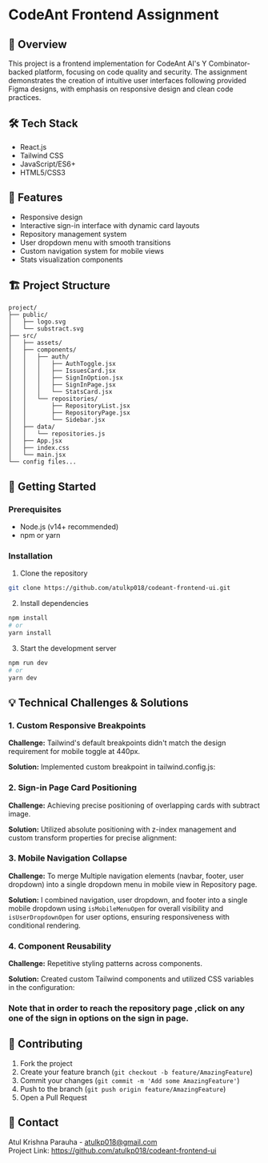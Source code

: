 # CodeAnt Frontend Assignment

## 🚀 Overview
This project is a frontend implementation for CodeAnt AI's Y Combinator-backed platform, focusing on code quality and security. The assignment demonstrates the creation of intuitive user interfaces following provided Figma designs, with emphasis on responsive design and clean code practices.

## 🛠️ Tech Stack
- React.js
- Tailwind CSS
- JavaScript/ES6+
- HTML5/CSS3

## 📱 Features
- Responsive design
- Interactive sign-in interface with dynamic card layouts
- Repository management system
- User dropdown menu with smooth transitions
- Custom navigation system for mobile views
- Stats visualization components

## 🏗️ Project Structure
```
project/
├── public/
│   ├── logo.svg
│   └── substract.svg
├── src/
│   ├── assets/
│   ├── components/
│   │   ├── auth/
│   │   │   ├── AuthToggle.jsx
│   │   │   ├── IssuesCard.jsx
│   │   │   ├── SignInOption.jsx
│   │   │   ├── SignInPage.jsx
│   │   │   └── StatsCard.jsx
│   │   └── repositories/
│   │       ├── RepositoryList.jsx
│   │       ├── RepositoryPage.jsx
│   │       └── Sidebar.jsx
│   ├── data/
│   │   └── repositories.js
│   ├── App.jsx
│   ├── index.css
│   └── main.jsx
└── config files...
```

## 🚀 Getting Started

### Prerequisites
- Node.js (v14+ recommended)
- npm or yarn

### Installation
1. Clone the repository
```bash
git clone https://github.com/atulkp018/codeant-frontend-ui.git
```

2. Install dependencies
```bash
npm install
# or
yarn install
```

3. Start the development server
```bash
npm run dev
# or
yarn dev
```

## 💡 Technical Challenges & Solutions

### 1. Custom Responsive Breakpoints
**Challenge:** Tailwind's default breakpoints didn't match the design requirement for mobile toggle at 440px.

**Solution:** Implemented custom breakpoint in tailwind.config.js:

### 2. Sign-in Page Card Positioning
**Challenge:** Achieving precise positioning of overlapping cards with subtract image.

**Solution:** Utilized absolute positioning with z-index management and custom transform properties for precise alignment:


### 3. Mobile Navigation Collapse
**Challenge:** To merge Multiple navigation elements (navbar, footer, user dropdown) into a single dropdown menu in mobile view in Repository page.

**Solution:** I combined navigation, user dropdown, and footer into a single mobile dropdown using `isMobileMenuOpen` for overall visibility and `isUserDropdownOpen` for user options, ensuring responsiveness with conditional rendering.

### 4. Component Reusability
**Challenge:** Repetitive styling patterns across components.

**Solution:** Created custom Tailwind components and utilized CSS variables in the configuration:

### Note that in order to reach the repository page ,click on any one of the sign in options on the sign in page.

## 🤝 Contributing
1. Fork the project
2. Create your feature branch (`git checkout -b feature/AmazingFeature`)
3. Commit your changes (`git commit -m 'Add some AmazingFeature'`)
4. Push to the branch (`git push origin feature/AmazingFeature`)
5. Open a Pull Request


## 📧 Contact
Atul Krishna Parauha - atulkp018@gmail.com  
Project Link: https://github.com/atulkp018/codeant-frontend-ui
